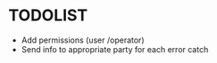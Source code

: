 # TODOLIST

- Add permissions (user /operator)
- Send info to appropriate party for each error catch
